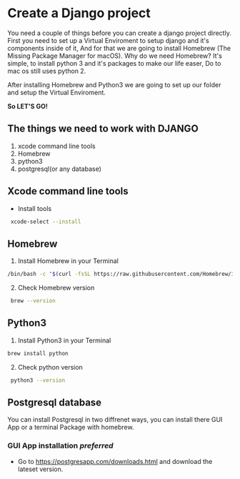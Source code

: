 # Create a Django project

You need a couple of things before you can create a django project directly.
First you need to set up a Virtual Enviroment to setup django and it's components inside of it,
And for that we are going to install Homebrew (The Missing Package Manager for macOS).
Why do we need Homebrew?
It's simple, to install python 3 and it's packages to make our life easer,
Do to mac os still uses python 2.

After installing Homebrew and Python3 we are going to set up our folder and setup the Virtual Enviroment.

**So LET'S GO!**

## The things we need to work with DJANGO

1. xcode command line tools
2. Homebrew
3. python3
4. postgresql(or any database)

## Xcode command line tools

- Install tools

```bash
 xcode-select --install 
```

## Homebrew

1. Install Homebrew in your Terminal

```bash
/bin/bash -c "$(curl -fsSL https://raw.githubusercontent.com/Homebrew/install/HEAD/install.sh)"
```

2. Check Homebrew version

```bash
 brew --version
```

## Python3

1. Install Python3 in your Terminal

```bash
brew install python
```

2. Check python version

```bash
 python3 --version
```

## Postgresql database

You can install Postgresql in two diffrenet ways, you can install there GUI App or a terminal Package with homebrew.

### GUI App installation ***preferred***

- Go to <https://postgresapp.com/downloads.html> and download the lateset version.
